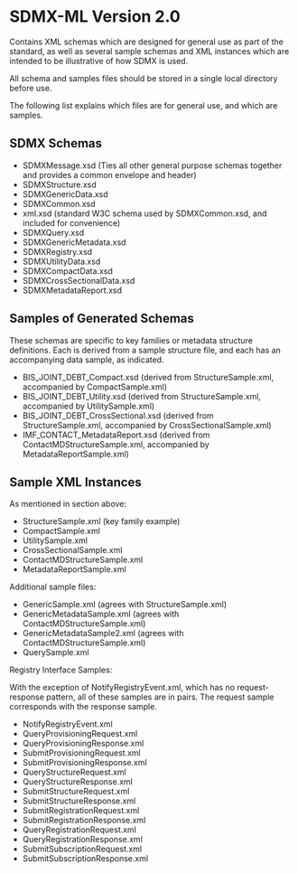SDMX-ML Version 2.0
====================================

Contains XML schemas which are designed for general use as part of the
standard, as well as several sample schemas and XML instances which are intended
to be illustrative of how SDMX is used.

All schema and samples files should be stored in a single local directory before
use.

The following list explains which files are for general use, and which are
samples.


SDMX Schemas
------------

- SDMXMessage.xsd (Ties all other general purpose schemas together and provides a common envelope and header)
- SDMXStructure.xsd
- SDMXGenericData.xsd
- SDMXCommon.xsd
- xml.xsd (standard W3C schema used by SDMXCommon.xsd, and included for convenience)
- SDMXQuery.xsd
- SDMXGenericMetadata.xsd
- SDMXRegistry.xsd
- SDMXUtilityData.xsd
- SDMXCompactData.xsd
- SDMXCrossSectionalData.xsd
- SDMXMetadataReport.xsd


Samples of Generated Schemas
----------------------------

These schemas are specific to key families or metadata structure definitions.
Each is derived from a sample structure file, and each has an accompanying data
sample, as indicated.

- BIS_JOINT_DEBT_Compact.xsd (derived from StructureSample.xml, accompanied by CompactSample.xml)
- BIS_JOINT_DEBT_Utility.xsd (derived from StructureSample.xml, accompanied by UtilitySample.xml)
- BIS_JOINT_DEBT_CrossSectional.xsd (derived from StructureSample.xml, accompanied by CrossSectionalSample.xml)
- IMF_CONTACT_MetadataReport.xsd (derived from ContactMDStructureSample.xml, accompanied by MetadataReportSample.xml)


Sample XML Instances
--------------------

As mentioned in section above:

- StructureSample.xml (key family example)
- CompactSample.xml
- UtilitySample.xml
- CrossSectionalSample.xml
- ContactMDStructureSample.xml
- MetadataReportSample.xml

Additional sample files:

- GenericSample.xml (agrees with StructureSample.xml)
- GenericMetadataSample.xml (agrees with ContactMDStructureSample.xml)
- GenericMetadataSample2.xml (agrees with ContactMDStructureSample.xml)
- QuerySample.xml

Registry Interface Samples:

With the exception of NotifyRegistryEvent.xml, which has no request-response
pattern, all of these samples are in pairs. The request sample corresponds with
the response sample.

- NotifyRegistryEvent.xml
- QueryProvisioningRequest.xml
- QueryProvisioningResponse.xml
- SubmitProvisioningRequest.xml
- SubmitProvisioningResponse.xml
- QueryStructureRequest.xml
- QueryStructureResponse.xml
- SubmitStructureRequest.xml
- SubmitStructureResponse.xml
- SubmitRegistrationRequest.xml
- SubmitRegistrationResponse.xml
- QueryRegistrationRequest.xml
- QueryRegistrationResponse.xml
- SubmitSubscriptionRequest.xml
- SubmitSubscriptionResponse.xml



